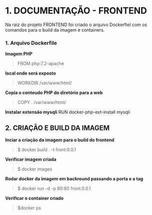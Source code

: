 # 1. DOCUMENTAÇÃO - FRONTEND

Na raiz do projeto FRONTEND foi criado o arquivo Dockerfiel com os comandos para o build da imagem e containers.

### 1. Arquivo Dockerfile

**Imagem PHP**
> FROM php:7.2-apache

**local onde será exposto**
> WORKDIR /var/www/html/

**Copia o conteudo PHP do diretório para a web**
> COPY . /var/www/html/

**Instalar extensão mysqli**
RUN docker-php-ext-install mysqli

## 2. CRIAÇÃO E BUILD DA IMAGEM 

**Inciar a criação da imagem para o build do frontend**
> $ docker build . -t front:0.0.1

**Verificar imagem criada**
> $ docker images

**Rodar docker da imagem em backround passando a porta e a tag** 
> $ docker run -d -p 80:80 front:0.0.1

**Verificar o container criado**
> $docker ps
